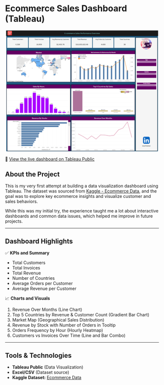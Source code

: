 # Ecommerce Sales Dashboard (Tableau)

![Dashboard Preview](./Image/Dashboard.png)


🔗 [View the live dashboard on Tableau Public](https://public.tableau.com/app/profile/israa.mohamed/viz/EcommerceDashboard_17246286852800/Dashboard1)

## About the Project

This is my very first attempt at building a data visualization dashboard using Tableau. The dataset was sourced from [Kaggle - Ecommerce Data](https://www.kaggle.com/datasets/carrie1/ecommerce-data), and the goal was to explore key ecommerce insights and visualize customer and sales behaviors.

While this was my initial try, the experience taught me a lot about interactive dashboards and common data issues, which helped me improve in future projects.

---

## Dashboard Highlights

✅ **KPIs and Summary**
- Total Customers
- Total Invoices
- Total Revenue
- Number of Countries
- Average Orders per Customer
- Average Revenue per Customer

📈 **Charts and Visuals**
1. Revenue Over Months (Line Chart)
2. Top 5 Countries by Revenue & Customer Count (Gradient Bar Chart)
3. Market Map (Geographical Sales Distribution)
4. Revenue by Stock with Number of Orders in Tooltip
5. Orders Frequency by Hour (Hourly Heatmap)
6. Customers vs Invoices Over Time (Line and Bar Combo)

---

## Tools & Technologies

- **Tableau Public** (Data Visualization)
- **Excel/CSV** (Dataset source)
- **Kaggle Dataset:** [Ecommerce Data](https://www.kaggle.com/datasets/carrie1/ecommerce-data)
